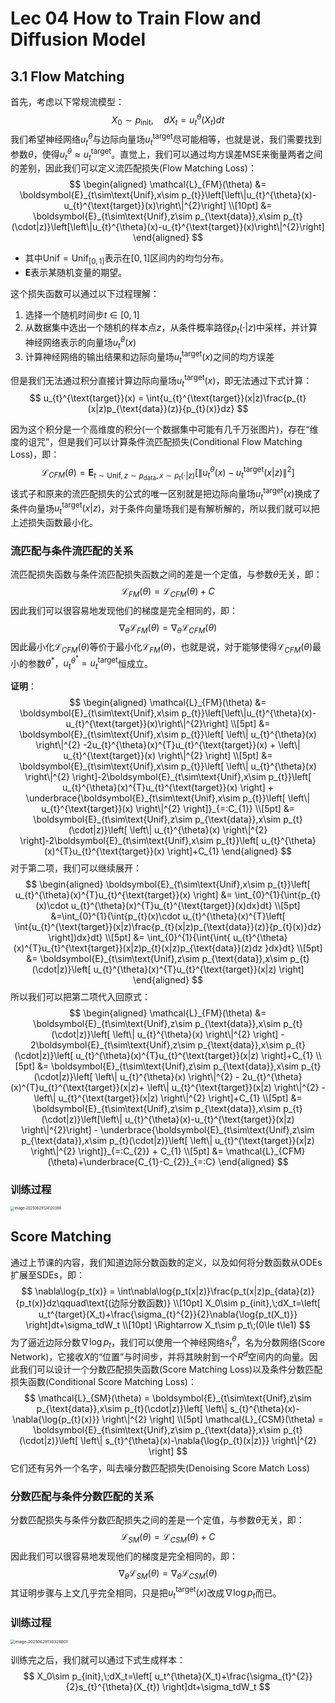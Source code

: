 # Lec 04 How to Train Flow and Diffusion Model

## 3.1 Flow Matching

首先，考虑以下常规流模型：
$$
X_{0}\sim p_{\text{init}},\quad dX_{t} = u_{t}^{\theta}(X_{t})dt
$$
我们希望神经网络$u_{t}^{\theta}$与边际向量场$u_{t}^{\text{target}}$尽可能相等，也就是说，我们需要找到参数$\theta$，使得$u_{t}^{\theta}\approx u_{t}^{\text{target}}$。直觉上，我们可以通过均方误差MSE来衡量两者之间的差别，因此我们可以定义流匹配损失(Flow Matching Loss)：
$$
\begin{aligned}
\mathcal{L}_{FM}(\theta) &= \boldsymbol{E}_{t\sim\text{Unif},x\sim p_{t}}\left[\left\|u_{t}^{\theta}(x)-u_{t}^{\text{target}}(x)\right\|^{2}\right]
\\[10pt]
&= \boldsymbol{E}_{t\sim\text{Unif},z\sim p_{\text{data}},x\sim p_{t}(\cdot|z)}\left[\left\|u_{t}^{\theta}(x)-u_{t}^{\text{target}}(x)\right\|^{2}\right]
\end{aligned}
$$

- 其中$\text{Unif} = \text{Unif}_{[0,1]}$表示在$[0,1]$区间内的均匀分布。
- $\boldsymbol{E}$表示某随机变量的期望。

这个损失函数可以通过以下过程理解：

1. 选择一个随机时间步$t\in[0,1]$
2. 从数据集中选出一个随机的样本点$z$，从条件概率路径$p_{t}(\cdot|z)$中采样，并计算神经网络表示的向量场$u_{t}^{\theta}(x)$
3. 计算神经网络的输出结果和边际向量场$u_{t}^{\text{target}}(x)$之间的均方误差

但是我们无法通过积分直接计算边际向量场$u_{t}^{\text{target}}(x)$，即无法通过下式计算：
$$
u_{t}^{\text{target}}(x) = \int{u_{t}^{\text{target}}(x|z)\frac{p_{t}(x|z)p_{\text{data}}(z)}{p_{t}(x)}dz}
$$


因为这个积分是一个高维度的积分(一个数据集中可能有几千万张图片)，存在“维度的诅咒”，但是我们可以计算条件流匹配损失(Conditional Flow Matching Loss)，即：
$$
\mathcal{L}_{CFM}(\theta) = \boldsymbol{E}_{t\sim\text{Unif},z\sim p_{\text{data}},x\sim p_{t}(\cdot|z)}\left[\left\| u_{t}^{\theta}(x)-u_{t}^{\text{target}}(x|z) \right\|^{2}\right]
$$
该式子和原来的流匹配损失的公式的唯一区别就是把边际向量场$u_{t}^{\text{target}}(x)$换成了条件向量场$u_{t}^{\text{target}}(x|z)$，对于条件向量场我们是有解析解的，所以我们就可以把上述损失函数最小化。

### 流匹配与条件流匹配的关系

流匹配损失函数与条件流匹配损失函数之间的差是一个定值，与参数$\theta$无关，即：
$$
\mathcal{L}_{FM}(\theta) = \mathcal{L}_{CFM}(\theta)+C
$$
因此我们可以很容易地发现他们的梯度是完全相同的，即：
$$
\nabla_{\theta}{\mathcal{L}_{FM}(\theta)} = \nabla_{\theta}{\mathcal{L}_{CFM}(\theta)}
$$
因此最小化$\mathcal{L}_{CFM}(\theta)$等价于最小化$\mathcal{L}_{FM}(\theta)$，也就是说，对于能够使得$\mathcal{L}_{CFM}(\theta)$最小的参数$\theta^{*}$，$u_{t}^{\theta^{*}} = u_{t}^{\text{target}}$恒成立。

**证明**：
$$
\begin{aligned}
\mathcal{L}_{FM}(\theta) &= \boldsymbol{E}_{t\sim\text{Unif},x\sim p_{t}}\left[\left\|u_{t}^{\theta}(x)-u_{t}^{\text{target}}(x)\right\|^{2}\right]
\\[5pt]
&= \boldsymbol{E}_{t\sim\text{Unif},x\sim p_{t}}\left[ \left\| u_{t}^{\theta}(x) \right\|^{2} -2u_{t}^{\theta}(x)^{T}u_{t}^{\text{target}}(x) + \left\| u_{t}^{\text{target}}(x) \right\|^{2} \right]
\\[5pt]
&= \boldsymbol{E}_{t\sim\text{Unif},x\sim p_{t}}\left[ \left\| u_{t}^{\theta}(x) \right\|^{2} \right]-2\boldsymbol{E}_{t\sim\text{Unif},x\sim p_{t}}\left[ u_{t}^{\theta}(x)^{T}u_{t}^{\text{target}}(x) \right] + \underbrace{\boldsymbol{E}_{t\sim\text{Unif},x\sim p_{t}}\left[ \left\| u_{t}^{\text{target}}(x) \right\|^{2} \right]}_{=:C_{1}}
\\[5pt]
&= \boldsymbol{E}_{t\sim\text{Unif},z\sim p_{\text{data}},x\sim p_{t}(\cdot|z)}\left[ \left\| u_{t}^{\theta}(x) \right\|^{2} \right]-2\boldsymbol{E}_{t\sim\text{Unif},x\sim p_{t}}\left[ u_{t}^{\theta}(x)^{T}u_{t}^{\text{target}}(x) \right]+C_{1}
\end{aligned}
$$
对于第二项，我们可以继续展开：
$$
\begin{aligned}
\boldsymbol{E}_{t\sim\text{Unif},x\sim p_{t}}\left[ u_{t}^{\theta}(x)^{T}u_{t}^{\text{target}}(x) \right] &= \int_{0}^{1}{\int{p_{t}(x)\cdot u_{t}^{\theta}(x)^{T}u_{t}^{\text{target}}(x)dx}dt}
\\[5pt]
&=\int_{0}^{1}{\int{p_{t}(x)\cdot u_{t}^{\theta}(x)^{T}\left[ \int{u_{t}^{\text{target}}(x|z)\frac{p_{t}(x|z)p_{\text{data}}(z)}{p_{t}(x)}dz} \right])dx}dt}
\\[5pt]
&= \int_{0}^{1}{\int{\int{ u_{t}^{\theta}(x)^{T}u_{t}^{\text{target}}(x|z)p_{t}(x|z)p_{\text{data}}(z)dz }dx}dt}
\\[5pt]
&= \boldsymbol{E}_{t\sim\text{Unif},z\sim p_{\text{data}},x\sim p_{t}(\cdot|z)}\left[ u_{t}^{\theta}(x)^{T}u_{t}^{\text{target}}(x|z) \right]
\end{aligned}
$$
所以我们可以把第二项代入回原式：
$$
\begin{aligned}
\mathcal{L}_{FM}(\theta) &= \boldsymbol{E}_{t\sim\text{Unif},z\sim p_{\text{data}},x\sim p_{t}(\cdot|z)}\left[ \left\| u_{t}^{\theta}(x) \right\|^{2} \right] - 2\boldsymbol{E}_{t\sim\text{Unif},z\sim p_{\text{data}},x\sim p_{t}(\cdot|z)}\left[ u_{t}^{\theta}(x)^{T}u_{t}^{\text{target}}(x|z) \right]+C_{1}
\\[5pt]
&= \boldsymbol{E}_{t\sim\text{Unif},z\sim p_{\text{data}},x\sim p_{t}(\cdot|z)}\left[ \left\| u_{t}^{\theta}(x) \right\|^{2} - 2u_{t}^{\theta}(x)^{T}u_{t}^{\text{target}}(x|z)+ \left\| u_{t}^{\text{target}}(x|z) \right\|^{2} - \left\| u_{t}^{\text{target}}(x|z) \right\|^{2} \right]+C_{1}
\\[5pt]
&= \boldsymbol{E}_{t\sim\text{Unif},z\sim p_{\text{data}},x\sim p_{t}(\cdot|z)}\left[\left\| u_{t}^{\theta}(x)-u_{t}^{\text{target}}(x|z) \right\|^{2}\right] - \underbrace{\boldsymbol{E}_{t\sim\text{Unif},z\sim p_{\text{data}},x\sim p_{t}(\cdot|z)}\left[ \left\| u_{t}^{\text{target}}(x|z) \right\|^{2} \right]}_{=:C_{2}} + C_{1}
\\[5pt]
&= \mathcal{L}_{CFM}(\theta)+\underbrace{C_{1}-C_{2}}_{=:C}
\end{aligned}
$$

### 训练过程

<img src="/Users/hongshuo/Library/Application Support/typora-user-images/image-20250629124120386.png" alt="image-20250629124120386" style="zoom:40%;" />

## Score Matching

通过上节课的内容，我们知道边际分数函数的定义，以及如何将分数函数从ODEs扩展至SDEs，即：
$$
\nabla\log{p_t(x)} = \int\nabla\log{p_t(x|z)}\frac{p_t(x|z)p_{data}(z)}{p_t(x)}dz\qquad\text{(边际分数函数)}
\\[10pt]
X_0\sim p_{init},\;dX_t=\left[ u_t^{target}(X_t)+\frac{\sigma_{t}^{2}}{2}\nabla{\log{p_t(X_t)}} \right]dt+\sigma_tdW_t
\\[10pt]
\Rightarrow X_t\sim p_t\;(0\le t\le1)
$$
为了逼近边际分数$\nabla{\log{p_{t}}}$，我们可以使用一个神经网络$s_{t}^{\theta}$，名为分数网络(Score Network)，它接收$X$的“位置”与时间步，并将其映射到一个$R^{d}$空间内的向量。因此我们可以设计一个分数匹配损失函数(Score Matching Loss)以及条件分数匹配损失函数(Conditional Score Matching Loss)：
$$
\mathcal{L}_{SM}(\theta) = \boldsymbol{E}_{t\sim\text{Unif},z\sim p_{\text{data}},x\sim p_{t}(\cdot|z)}\left[ \left\| s_{t}^{\theta}(x)-\nabla{\log{p_{t}(x)}} \right\|^{2} \right]
\\[5pt]
\mathcal{L}_{CSM}(\theta) = \boldsymbol{E}_{t\sim\text{Unif},z\sim p_{\text{data}},x\sim p_{t}(\cdot|z)}\left[ \left\| s_{t}^{\theta}(x)-\nabla{\log{p_{t}(x|z)}} \right\|^{2} \right]
$$
它们还有另外一个名字，叫去噪分数匹配损失(Denoising Score Match Loss)

### 分数匹配与条件分数匹配的关系

分数匹配损失与条件分数匹配损失之间的差是一个定值，与参数$\theta$无关，即：
$$
\mathcal{L}_{SM}(\theta) = \mathcal{L}_{CSM}(\theta)+C
$$
因此我们可以很容易地发现他们的梯度是完全相同的，即：
$$
\nabla_{\theta}{\mathcal{L}_{SM}(\theta)} = \nabla_{\theta}{\mathcal{L}_{CSM}(\theta)}
$$
其证明步骤与上文几乎完全相同，只是把$u_{t}^{\text{target}}(x)$改成$\nabla{\log{p_{t}}}$而已。

### 训练过程

<img src="/Users/hongshuo/Library/Application Support/typora-user-images/image-20250629130328801.png" alt="image-20250629130328801" style="zoom:45%;" />

训练完之后，我们就可以通过下式生成样本：
$$
X_0\sim p_{init},\;dX_t=\left[ u_t^{\theta}(X_t)+\frac{\sigma_{t}^{2}}{2}s_{t}^{\theta}(X_{t}) \right]dt+\sigma_tdW_t
$$
